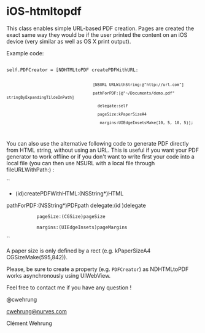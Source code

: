 iOS-htmltopdf
=============

This class enables simple URL-based PDF creation. Pages are created the exact same way they would be if the user printed the content on an iOS device (very similar as well as OS X print output).

Example code:

<code> 
self.PDFCreator = [NDHTMLtoPDF createPDFWithURL:

                                         [NSURL URLWithString:@"http://url.com"]

                                         pathForPDF:[@"~/Documents/demo.pdf" stringByExpandingTildeInPath]
                                         
                                           delegate:self
                                           
                                           pageSize:kPaperSizeA4
                                           
                                            margins:UIEdgeInsetsMake(10, 5, 10, 5)];
</code>

You can also use the alternative following code to generate PDF directly from HTML string, without using an URL. This is useful if you want your PDF generator to work offline or if you don't want to write first your code into a local file (you can then use NSURL with a local file through fileURLWithPath:) :

``
+ (id)createPDFWithHTML:(NSString*)HTML 

pathForPDF:(NSString*)PDFpath delegate:(id <NDHTMLtoPDFDelegate>)delegate

               pageSize:(CGSize)pageSize
               
               margins:(UIEdgeInsets)pageMargins
``

A paper size is only defined by a rect (e.g. kPaperSizeA4 CGSizeMake(595,842)).

Please, be sure to create a property (e.g. `PDFCreator`) as NDHTMLtoPDF works asynchronously using UIWebView.

Feel free to contact me if you have any question !

@cwehrung

cwehrung@nurves.com

Clément Wehrung
